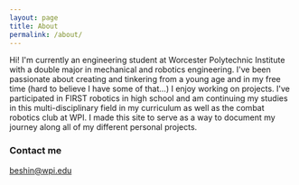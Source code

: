 ```yaml
---
layout: page
title: About
permalink: /about/
---
```


Hi! I'm currently an engineering student at Worcester Polytechnic Institute with a double major in mechanical and robotics engineering.
I've been passionate about creating and tinkering from a young age and in my free time (hard to believe I have some of that...) I enjoy 
working on projects. I've participated in FIRST robotics in high school and am continuing my studies in this multi-disciplinary field in 
my curriculum as well as the combat robotics club at WPI. I made this site to serve as a way to document my journey along all of my different personal projects.

### Contact me

[beshin@wpi.edu](mailto:beshin@wpi.edu)
